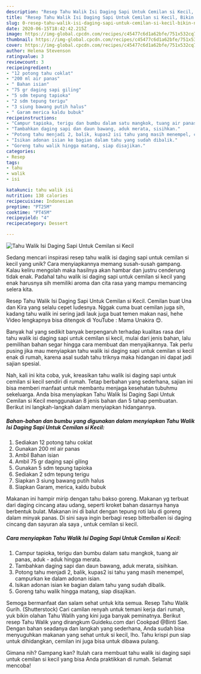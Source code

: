 ```yaml
---
description: "Resep Tahu Walik Isi Daging Sapi Untuk Cemilan si Kecil, Bikin Ngiler"
title: "Resep Tahu Walik Isi Daging Sapi Untuk Cemilan si Kecil, Bikin Ngiler"
slug: 0-resep-tahu-walik-isi-daging-sapi-untuk-cemilan-si-kecil-bikin-ngiler
date: 2020-06-15T18:42:42.215Z
image: https://img-global.cpcdn.com/recipes/c45477c6d1a62bfe/751x532cq70/tahu-walik-isi-daging-sapi-untuk-cemilan-si-kecil-foto-resep-utama.jpg
thumbnail: https://img-global.cpcdn.com/recipes/c45477c6d1a62bfe/751x532cq70/tahu-walik-isi-daging-sapi-untuk-cemilan-si-kecil-foto-resep-utama.jpg
cover: https://img-global.cpcdn.com/recipes/c45477c6d1a62bfe/751x532cq70/tahu-walik-isi-daging-sapi-untuk-cemilan-si-kecil-foto-resep-utama.jpg
author: Helena Stevenson
ratingvalue: 3
reviewcount: 3
recipeingredient:
- "12 potong tahu coklat"
- "200 ml air panas"
- " Bahan isian"
- "75 gr daging sapi giling"
- "5 sdm tepung tapioka"
- "2 sdm tepung terigu"
- "3 siung bawang putih halus"
- " Garam merica kaldu bubuk"
recipeinstructions:
- "Campur tapioka, terigu dan bumbu dalam satu mangkok, tuang air panas, aduk - aduk hingga merata."
- "Tambahkan daging sapi dan daun bawang, aduk merata, sisihkan."
- "Potong tahu menjadi 2, balik, kupas2 isi tahu yang masih menempel, campurkan ke dalam adonan isian."
- "Isikan adonan isian ke bagian dalam tahu yang sudah dibalik."
- "Goreng tahu walik hingga matang, siap disajikan."
categories:
- Resep
tags:
- tahu
- walik
- isi

katakunci: tahu walik isi 
nutrition: 138 calories
recipecuisine: Indonesian
preptime: "PT25M"
cooktime: "PT45M"
recipeyield: "4"
recipecategory: Dessert

---
```



![Tahu Walik Isi Daging Sapi Untuk Cemilan si Kecil](https://img-global.cpcdn.com/recipes/c45477c6d1a62bfe/751x532cq70/tahu-walik-isi-daging-sapi-untuk-cemilan-si-kecil-foto-resep-utama.jpg)

Sedang mencari inspirasi resep tahu walik isi daging sapi untuk cemilan si kecil yang unik? Cara menyiapkannya memang susah-susah gampang. Kalau keliru mengolah maka hasilnya akan hambar dan justru cenderung tidak enak. Padahal tahu walik isi daging sapi untuk cemilan si kecil yang enak harusnya sih memiliki aroma dan cita rasa yang mampu memancing selera kita.

Resep Tahu Walik Isi Daging Sapi Untuk Cemilan si Kecil. Cemilan buat Una dan Kira yang selalu cepet ludesnya. Nggak cuma buat cemilan juga sih, kadang tahu walik ini sering jadi lauk juga buat temen makan nasi, hehe Video lengkapnya bisa ditengok di YouTube : Mama Unakira 😊.

Banyak hal yang sedikit banyak berpengaruh terhadap kualitas rasa dari tahu walik isi daging sapi untuk cemilan si kecil, mulai dari jenis bahan, lalu pemilihan bahan segar hingga cara membuat dan menyajikannya. Tak perlu pusing jika mau menyiapkan tahu walik isi daging sapi untuk cemilan si kecil enak di rumah, karena asal sudah tahu triknya maka hidangan ini dapat jadi sajian spesial.


Nah, kali ini kita coba, yuk, kreasikan tahu walik isi daging sapi untuk cemilan si kecil sendiri di rumah. Tetap berbahan yang sederhana, sajian ini bisa memberi manfaat untuk membantu menjaga kesehatan tubuhmu sekeluarga. Anda bisa menyiapkan Tahu Walik Isi Daging Sapi Untuk Cemilan si Kecil menggunakan 8 jenis bahan dan 5 tahap pembuatan. Berikut ini langkah-langkah dalam menyiapkan hidangannya.

<!--inarticleads1-->

##### Bahan-bahan dan bumbu yang digunakan dalam menyiapkan Tahu Walik Isi Daging Sapi Untuk Cemilan si Kecil:

1. Sediakan 12 potong tahu coklat
1. Gunakan 200 ml air panas
1. Ambil  Bahan isian
1. Ambil 75 gr daging sapi giling
1. Gunakan 5 sdm tepung tapioka
1. Sediakan 2 sdm tepung terigu
1. Siapkan 3 siung bawang putih halus
1. Siapkan  Garam, merica, kaldu bubuk


Makanan ini hampir mirip dengan tahu bakso goreng. Makanan yg terbuat dari daging cincang atau udang, seperti kroket bahan dasarnya hanya berbentuk bulat. Makanan ini di balut dengan tepung roti lalu di goreng dalam minyak panas. Di sini saya ingin berbagi resep bitterballen isi daging cincang dan sayuran ala saya , untuk cemilan si kecil. 

<!--inarticleads2-->

##### Cara menyiapkan Tahu Walik Isi Daging Sapi Untuk Cemilan si Kecil:

1. Campur tapioka, terigu dan bumbu dalam satu mangkok, tuang air panas, aduk - aduk hingga merata.
1. Tambahkan daging sapi dan daun bawang, aduk merata, sisihkan.
1. Potong tahu menjadi 2, balik, kupas2 isi tahu yang masih menempel, campurkan ke dalam adonan isian.
1. Isikan adonan isian ke bagian dalam tahu yang sudah dibalik.
1. Goreng tahu walik hingga matang, siap disajikan.


Semoga bermanfaat dan salam sehat untuk kita semua. Resep Tahu Walik Gurih. (Shutterstock) Cari camilan renyah untuk temani kerja dari rumah, yuk bikin olahan Tahu Walih yang kini juga banyak peminatnya. Berikut resep Tahu Walik yang dirangkum Guideku.com dari Cookpad @Binti Sae. Dengan bahan seadanya dan langkah yang sederhana, Anda sudah bisa menyuguhkan makanan yang sehat untuk si kecil, lho. Tahu krispi pun siap untuk dihidangkan, cemilan ini juga bisa untuk dibawa pulang. 

Gimana nih? Gampang kan? Itulah cara membuat tahu walik isi daging sapi untuk cemilan si kecil yang bisa Anda praktikkan di rumah. Selamat mencoba!
